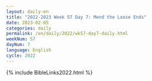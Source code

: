 ```yaml
---
layout: daily-en
title: "2022-2023 Week 57 Day 7: Mend the Loose Ends"
date: 2023-02-05
categories: daily
permalink: /en/daily/2022/wk57-day7-daily.html
weekNum: 57
dayNum: 7
language: English
cycle: 2022
---
```

{% include BibleLinks2022.html %} 
